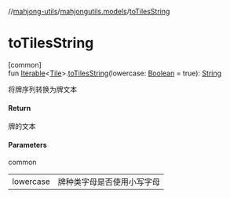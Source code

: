 //[mahjong-utils](../../index.md)/[mahjongutils.models](index.md)/[toTilesString](to-tiles-string.md)

# toTilesString

[common]\
fun [Iterable](https://kotlinlang.org/api/latest/jvm/stdlib/kotlin.collections/-iterable/index.html)&lt;[Tile](-tile/index.md)&gt;.[toTilesString](to-tiles-string.md)(lowercase: [Boolean](https://kotlinlang.org/api/latest/jvm/stdlib/kotlin/-boolean/index.html) = true): [String](https://kotlinlang.org/api/latest/jvm/stdlib/kotlin/-string/index.html)

将牌序列转换为牌文本

#### Return

牌的文本

#### Parameters

common

| | |
|---|---|
| lowercase | 牌种类字母是否使用小写字母 |
